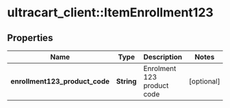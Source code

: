 # ultracart_client::ItemEnrollment123

## Properties
Name | Type | Description | Notes
------------ | ------------- | ------------- | -------------
**enrollment123_product_code** | **String** | Enrolment 123 product code | [optional] 


